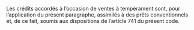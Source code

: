 Les crédits accordés à l’occasion de ventes à tempérament sont, pour l’application du présent paragraphe, assimilés à des prêts conventionnels et, de ce fait, soumis aux dispositions de l’article 741 du présent code.